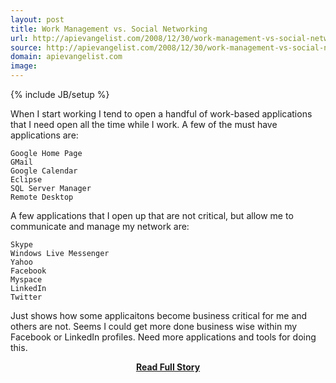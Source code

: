 ```yaml
---
layout: post
title: Work Management vs. Social Networking
url: http://apievangelist.com/2008/12/30/work-management-vs-social-networking/
source: http://apievangelist.com/2008/12/30/work-management-vs-social-networking/
domain: apievangelist.com
image: 
---
```

{% include JB/setup %}<p>When I start working I tend to open a handful of work-based applications that I need open all the time while I work. A few of the must have applications are:

	Google Home Page
	GMail
	Google Calendar
	Eclipse
	SQL Server Manager
	Remote Desktop

A few applications that I open up that are not critical, but allow me to communicate and manage my network are:

	Skype
	Windows Live Messenger
	Yahoo
	Facebook
	Myspace
	LinkedIn
	Twitter

Just shows how some applicaitons become business critical for me and others are not. Seems I could get more done business wise within my Facebook or LinkedIn profiles.
Need more applications and tools for doing this.</p>
<center><p><a href="http://apievangelist.com/2008/12/30/work-management-vs-social-networking/" style='padding:25px; font-sze:18px; font-weight: bold;'>Read Full Story</a></p></center>
